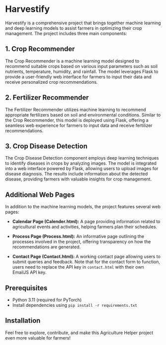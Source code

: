 # Harvestify

Harvestify is a comprehensive project that brings together machine learning and deep learning models to assist farmers in optimizing their crop management. The project includes three main components:

## 1. Crop Recommender

The Crop Recommender is a machine learning model designed to recommend suitable crops based on various input parameters such as soil nutrients, temperature, humidity, and rainfall. The model leverages Flask to provide a user-friendly web interface for farmers to input their data and receive personalized crop recommendations.

## 2. Fertilizer Recommender

The Fertilizer Recommender utilizes machine learning to recommend appropriate fertilizers based on soil and environmental conditions. Similar to the Crop Recommender, this model is deployed using Flask, offering a seamless web experience for farmers to input data and receive fertilizer recommendations.

## 3. Crop Disease Detection

The Crop Disease Detection component employs deep learning techniques to identify diseases in crops by analyzing images. The model is integrated into a web interface powered by Flask, allowing users to upload images for disease diagnosis. The results include information about the detected disease, providing farmers with valuable insights for crop management.

## Additional Web Pages

In addition to the machine learning models, the project features several web pages:

- **Calendar Page (Calender.html):** A page providing information related to agricultural events and activities, helping farmers plan their schedules.

- **Process Page (Process.html):** An informative page outlining the processes involved in the project, offering transparency on how the recommendations are generated.

- **Contact Page (Contact.html):** A working contact page allowing users to submit queries and feedback. Note that for the contact form to function, users need to replace the API key in `contact.html` with their own EmailJS API key.

## Prerequisites

- Python 3.11 (required for PyTorch)
- Install dependencies using `pip install -r requirements.txt`

## Installation

<!-- IF THIS PROJECT IS ON GIT HUB: -->
<!-- 1. Clone the repository:
   ```bash
   git clone https://github.com/vinmay3317/Harvestify.git
   cd Harvestify
   ``` 

2. Install dependencies:
   ```bash
   pip install -r requirements.txt
   ```

3. Run the Flask application:
   ```bash
   python app.py
   ``` -->

<!-- 4. Access the application in your browser at `http://localhost:8000`. -->

Feel free to explore, contribute, and make this Agriculture Helper project even more valuable for farmers!
